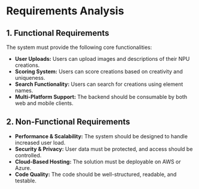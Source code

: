 # **Requirements Analysis**

## **1. Functional Requirements**
The system must provide the following core functionalities:
- **User Uploads:** Users can upload images and descriptions of their NPU creations.
- **Scoring System:** Users can score creations based on creativity and uniqueness.
- **Search Functionality:** Users can search for creations using element names.
- **Multi-Platform Support:** The backend should be consumable by both web and mobile clients.

## **2. Non-Functional Requirements**
- **Performance & Scalability:** The system should be designed to handle increased user load.
- **Security & Privacy:** User data must be protected, and access should be controlled.
- **Cloud-Based Hosting:** The solution must be deployable on AWS or Azure.
- **Code Quality:** The code should be well-structured, readable, and testable.